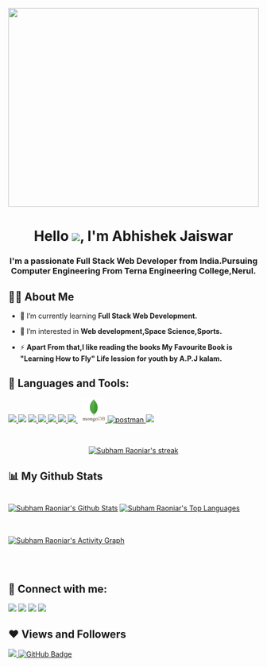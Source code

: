 <a href="#"><img width="100%" src="https://img.freepik.com/free-vector/hand-drawn-web-developers_23-2148819604.jpg?t=st=1647876381~exp=1647876981~hmac=0775f056c750a380ce652555776082c0fd07bbffcd1df9443e4d28458953b454&w=900" height="400px"/></a>


<h1 align="center">Hello <img src="https://raw.githubusercontent.com/MartinHeinz/MartinHeinz/master/wave.gif" width="10px">, I'm Abhishek Jaiswar </h1>
<h3 align="center">I'm a passionate Full Stack Web Developer from India.Pursuing Computer Engineering From Terna Engineering College,Nerul.</h3>


## 🙋‍♂️ About Me

- 🌱 I’m currently learning **Full Stack Web Development.**

- 🌱 I’m interested in **Web development,Space Science,Sports.**

- ⚡ **Apart From that,I like reading the books My Favourite Book is "Learning How to Fly" Life lession for youth by A.P.J kalam.**

## 🚀 Languages and Tools:

<p align="left"> 
    <a href="https://www.java.com" target="_blank"> <img src="https://img.icons8.com/color/48/000000/java-coffee-cup-logo.png"/> </a>
    <a href="https://icons8.com/icon/40670/c-programming"><img src="https://img.icons8.com/color/48/000000/c-programming.png"/></a>
    <a href="https://developer.mozilla.org/en-US/docs/Web/JavaScript" target="_blank"> <img src="https://img.icons8.com/color/48/000000/javascript.png"/> </a> 
    <a href="https://www.w3.org/html/" target="_blank"> <img src="https://img.icons8.com/color/48/000000/html-5.png"/> </a> 
    <a href="https://www.w3schools.com/css/" target="_blank"> <img src="https://img.icons8.com/color/48/000000/css3.png"/> </a>  
    <a href="https://www.python.org" target="_blank"> <img src="https://img.icons8.com/color/48/000000/python.png"/> </a> 
    <a style="padding-right:8px;" href="https://nodejs.org" target="_blank"> <img src="https://img.icons8.com/color/48/000000/nodejs.png"/> </a> 
    <a href="https://www.mongodb.com/" target="_blank"> <img src="https://raw.githubusercontent.com/devicons/devicon/master/icons/mongodb/mongodb-original-wordmark.svg" alt="mongodb" width="48" height="48"/> </a> 
    <a href="https://postman.com" target="_blank"> <img src="https://www.vectorlogo.zone/logos/getpostman/getpostman-icon.svg" alt="postman" width="45" height="45"/> </a>   
    <a href="https://git-scm.com/" target="_blank"> <img src="https://img.icons8.com/color/48/000000/git.png"/> </a> 
</p>

<!-- [![React Badge](https://img.shields.io/badge/-React-61DBFB?style=for-the-badge&labelColor=black&logo=react&logoColor=61DBFB)](#)  [![Javascript Badge](https://img.shields.io/badge/-Javascript-F0DB4F?style=for-the-badge&labelColor=black&logo=javascript&logoColor=F0DB4F)](#) [![Typescript Badge](https://img.shields.io/badge/-Typescript-007acc?style=for-the-badge&labelColor=black&logo=typescript&logoColor=007acc)](#) [![Nodejs Badge](https://img.shields.io/badge/-Nodejs-3C873A?style=for-the-badge&labelColor=black&logo=node.js&logoColor=3C873A)](#) [![GraphQL Badge](https://img.shields.io/badge/-GraphQl-e535ab?style=for-the-badge&labelColor=black&logo=node.js&logoColor=e535ab)](#) -->
<br/>

<p align="center">
    <a href="https://github.com/AbhishekTesla/github-readme-streak-stats">
        <img title="🔥 Get streak stats for your profile at git.io/streak-stats" alt="Subham Raoniar's streak" src="https://github-readme-streak-stats.herokuapp.com/?user=AbhishekTesla&theme=black-ice&hide_border=true&stroke=0000&background=060A0CD0"/>
    </a>
</p>

## 📊 My Github Stats

  <br/>
    <a href="https://github.com/AbhishekTesla/github-readme-stats"><img alt="Subham Raoniar's Github Stats" src="https://github-readme-stats.vercel.app/api?username=AbhishekTesla&show_icons=true&count_private=true&theme=react&hide_border=true&bg_color=0D1117" /></a>
  <a href="https://github.com/AbhishekTesla/github-readme-stats"><img alt="Subham Raoniar's Top Languages" src="https://github-readme-stats.vercel.app/api/top-langs/?username=AbhishekTesla&langs_count=8&count_private=true&layout=compact&theme=react&hide_border=true&bg_color=0D1117" /></a>
  <br/>
 


<br/>
<br/>

<a href="https://github.com/AbhishekTesla/github-readme-activity-graph"><img alt="Subham Raoniar's Activity Graph" src="https://activity-graph.herokuapp.com/graph?username=AbhishekTesla&bg_color=0D1117&color=5BCDEC&line=5BCDEC&point=FFFFFF&hide_border=true" /></a>

<br/>
<br/>

## 🔗 Connect with me:
<p align="left">

<a href = "https://www.linkedin.com/in/abhishek-jaiswar-59865b21a"><img src="https://img.icons8.com/fluent/48/000000/linkedin.png"/></a>
<a href = "https://twitter.com/abhishektesla"><img src="https://img.icons8.com/fluent/48/000000/twitter.png"/></a>
<a href = "https://www.instagram.com/abhishek_jaiswar_2001/"><img src="https://cdn-icons-png.flaticon.com/512/174/174855.png" height="45"/></a>
<a href = "https://www.hackerrank.com/abhishek_jaiswar?hr_r=1"><img src="https://cdn3.iconfinder.com/data/icons/logos-and-brands-adobe/512/160_Hackerrank-1024.png" height="48"/></a>

</p>

## ❤ Views and Followers
<a href="https://github.com/Meghna-DAS/github-profile-views-counter">
    <img src="https://komarev.com/ghpvc/?username=AbhishekTesla">
</a>
<a href="https://github.com/AbhishekTesla?tab=followers"><img src="https://img.shields.io/github/followers/AbhishekTesla?label=Followers&style=social" alt="GitHub Badge"></a>




